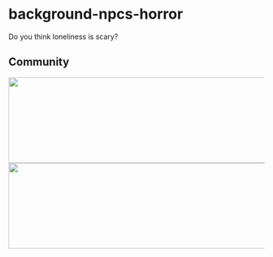 # background-npcs-horror
Do you think loneliness is scary?

## Community
<a href="https://www.patreon.com/shark_vil">
	<img src="https://i.imgur.com/gy40FXn.png" width="532" height="169">
</a>
<a href="https://discord.gg/wZwtQTU">
	<img src="https://i.imgur.com/H7T9J3N.png" width="532" height="169">
</a>
